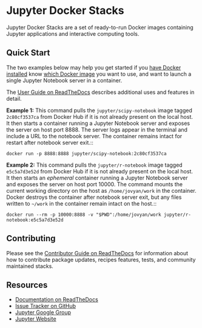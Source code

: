 # Jupyter Docker Stacks

Jupyter Docker Stacks are a set of ready-to-run Docker images containing Jupyter applications and interactive computing tools.

Quick Start
-----------

The two examples below may help you get started if you [have Docker installed](https://docs.docker.com/install/) know [which Docker image](http://jupyter-docker-stacks.readthedocs.io/en/latest/using/selecting.html) you want to use, and want to launch a single Jupyter Notebook server in a container.

The [User Guide on ReadTheDocs](http://jupyter-docker-stacks.readthedocs.io/) describes additional uses and features in detail.

**Example 1:** This command pulls the `jupyter/scipy-notebook` image tagged `2c80cf3537ca` from Docker Hub if it is not already present on the local host. It then starts a container running a Jupyter Notebook server and exposes the server on host port 8888. The server logs appear in the terminal and include a URL to the notebook server. The container remains intact for restart after notebook server exit.::

    docker run -p 8888:8888 jupyter/scipy-notebook:2c80cf3537ca

**Example 2:** This command pulls the `jupyter/r-notebook` image tagged `e5c5a7d3e52d` from Docker Hub if it is not already present on the local host. It then starts an *ephemeral* container running a Jupyter Notebook server and exposes the server on host port 10000. The command mounts the current working directory on the host as `/home/jovyan/work` in the container. Docker destroys the container after notebook server exit, but any files written to `~/work` in the container remain intact on the host.::

    docker run --rm -p 10000:8888 -v "$PWD":/home/jovyan/work jupyter/r-notebook:e5c5a7d3e52d

Contributing
------------

Please see the [Contributor Guide on ReadTheDocs](http://jupyter-docker-stacks.readthedocs.io/) for information about how to contribute package updates, recipes features, tests, and community maintained stacks.

Resources
---------

* [Documentation on ReadTheDocs](http://jupyter-docker-stacks.readthedocs.io/)
* [Issue Tracker on GitHub](https://github.com/jupyter/docker-stacks)
* [Jupyter Google Group](https://groups.google.com/forum/#!forum/jupyter)
* [Jupyter Website](https://jupyter.org)